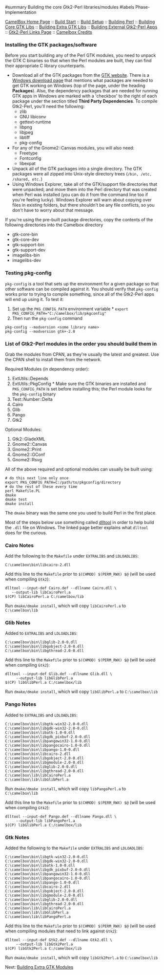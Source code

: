 ﻿#summary Building the core Gtk2-Perl libraries/modules
#labels Phase-Implementation

[CamelBox Home Page](http://code.google.com/p/camelbox) ::
[Build Start](BuildStart.md) ::
[Build Setup](BuildSetup.md) ::
[Building Perl](BuildPerl.md) ::
[Building Core GTK Libs](BuildCoreGtk.md) ::
[Building Extra GTK Libs](BuildExtraGtk.md) ::
[Building External Gtk2-Perl Apps](BuildExternalApps.md) ::
[Gtk2-Perl Links Page](Gtk2PerlLinks.md) ::
[Camelbox Credits](Credits.md)

### Installing the GTK packages/software ###
Before you start building any of the Perl GTK modules, you need to unpack the GTK C binaries so that when the Perl modules are built, they can find their appropriate C library counterparts.
  * Download all of the GTK packages from the [GTK website](http://ftp.gnome.org/pub/gnome/binaries/win32/).  There is a [Windows download page](http://www.gtk.org/download-windows.html) that mentions what packages are needed to get GTK working on Windows (top of the page, under the heading **Packages**).  Also, the dependency packages that are needed for running GTK apps in Windows are marked with a 'checkbox' to the right of each package under the section titled **Third Party Dependencies**.  To compile Gtk2-Perl, you'll need the following:
    * zlib
    * GNU libiconv
    * gettext-runtime
    * libpng
    * libjpeg
    * libtiff
    * pkg-config
  * For any of the Gnome2::Canvas modules, you will also need:
    * Freetype
    * Fontconfig
    * libexpat
  * Unpack all of the GTK packages into a single directory.  The GTK packages were all zipped into Unix-style directory trees (`/bin, /etc, /shared, etc.`)
  * Using Windows Explorer, take all of the GTK/support file directories that were unpacked, and move them into the Perl directory that was created when Perl was installed (you can do it from the command line too if you're feeling lucky). Windows Explorer will warn about copying over files in existing folders, but there shouldn't be any file conflicts, so you don't have to worry about that message.

If you're using the pre-built package directories, copy the contents of the
following directories into the Camelbox directory
  * gtk-core-bin
  * gtk-core-dev
  * gtk-support-bin
  * gtk-support-dev
  * imagelibs-bin
  * imagelibs-dev

### Testing pkg-config ###
`pkg-config` is a tool that sets up the environment for a given package so that other software can be compiled against it.  You should verify that `pkg-config` works prior to trying to compile something, since all of the Gtk2-Perl apps will end up using it.  To test it:
  1. Set up the `PKG_CONFIG_PATH` environment variable
    * `export PKG_CONFIG_PATH="C:/camelbox/lib/pkgconfig"`
  1. Then run the `pkg-config` command
```
pkg-config --modversion <some library name>
pkg-config --modversion gtk+-2.0
```

### List of Gtk2-Perl modules in the order you should build them in ###
Grab the modules from CPAN, as they're usually the lateѕt and greatest.  Use
the CPAN shell to install them from the network.

Required Modules (in dependency order):
  1. ExtUtils::Depends
  1. ExtUtils::PkgConfig
    * Make sure the GTK binaries are installed and `PKG_CONFIG_PATH` is set before installing this; the Perl module looks for the `pkg-config` binary
  1. Test::Number::Delta
  1. Cairo
  1. Glib
  1. Pango
  1. Gtk2

Optional Modules:
  1. Gtk2::GladeXML
  1. Gnome2::Canvas
  1. Gnome2::Print
  1. Gnome2::GConf
  1. Gnome2::Rsvg

All of the above required and optional modules can usually be built using:
```
# do this next line only once
export PKG_CONFIG_PATH=C:/path/to/pkgconfig/directory 
# do the rest of these every time
perl Makefile.PL
dmake
dmake test
dmake install
```

The `dmake` binary was the same one you used to build Perl in the first place.

Most of the steps below use something called
[dlltool](http://www.redhat.com/docs/manuals/enterprise/RHEL-4-Manual/gnu-binutils/dlltool.html) in order to help build the `.dll` file on Windows.  The linked page better explains what `dlltool` does for the curious.

### Cairo Notes ###
Add the following to the `Makefile` under `EXTRALIBS` and `LDLOADLIBS`:
```
C:\camelbox\bin\libcairo-2.dll
```

Add this line to the `Makefile` prior to `$(CHMOD) $(PERM_RWX) $@` (will be used when compiling `Gtk2`):
```
dlltool --input-def Cairo.def --dllname Cairo.dll \
   --output-lib libCairoPerl.a
$(CP) libCairoPerl.a C:/camelbox/lib
```

Run `dmake/dmake install`, which will copy `libCairoPerl.a` to `C:\camelbox\lib`

### Glib Notes ###
Added to `EXTRALIBS` and `LDLOADLIBS`:
```
C:\camelbox\bin\libglib-2.0-0.dll
C:\camelbox\bin\libgobject-2.0-0.dll
C:\camelbox\bin\libgthread-2.0-0.dll
```

Add this line to the `Makefile` prior to `$(CHMOD) $(PERM_RWX) $@` (will be used when compiling `Gtk2`):
```
dlltool --input-def Glib.def --dllname Glib.dll \
     --output-lib libGlibPerl.a
$(CP) libGlibPerl.a C:/camelbox/lib
```

Run `dmake/dmake install`, which will copy `libGlibPerl.a` to `C:\camelbox\lib`

### Pango Notes ###
Added to `EXTRALIBS` and `LDLOADLIBS`:
```
C:\camelbox\bin\libgtk-win32-2.0-0.dll 
C:\camelbox\bin\libgdk-win32-2.0-0.dll 
C:\camelbox\bin\libatk-1.0-0.dll 
C:\camelbox\bin\libgdk_pixbuf-2.0-0.dll
C:\camelbox\bin\libpangowin32-1.0-0.dll
C:\camelbox\bin\libpangocairo-1.0-0.dll 
C:\camelbox\bin\libpango-1.0-0.dll 
C:\camelbox\bin\libcairo-2.dll 
C:\camelbox\bin\libgobject-2.0-0.dll 
C:\camelbox\bin\libgmodule-2.0-0.dll 
C:\camelbox\bin\libglib-2.0-0.dll 
C:\camelbox\bin\libgthread-2.0-0.dll
C:\camelbox\lib\libCairoPerl.a
C:\camelbox\lib\libGlibPerl.a
```

Run `dmake/dmake install`, which will copy `libPangoPerl.a` to `C:\camelbox\lib`

Add this line to the `Makefile` prior to `$(CHMOD) $(PERM_RWX) $@` (will be used when compiling `Gtk2`):
```
dlltool --input-def Pango.def --dllname Pango.dll \
     --output-lib libPangoPerl.a
$(CP) libGlibPerl.a C:/camelbox/lib
```

### Gtk Notes ###
Added the following to the `Makefile` under `EXTRALIBS` and `LDLOADLIBS`:
```
C:\camelbox\bin\libgtk-win32-2.0-0.dll 
C:\camelbox\bin\libgdk-win32-2.0-0.dll 
C:\camelbox\bin\libatk-1.0-0.dll 
C:\camelbox\bin\libgdk_pixbuf-2.0-0.dll
C:\camelbox\bin\libpangowin32-1.0-0.dll
C:\camelbox\bin\libpangocairo-1.0-0.dll 
C:\camelbox\bin\libpango-1.0-0.dll 
C:\camelbox\bin\libcairo-2.dll 
C:\camelbox\bin\libgobject-2.0-0.dll 
C:\camelbox\bin\libgmodule-2.0-0.dll 
C:\camelbox\bin\libglib-2.0-0.dll 
C:\camelbox\bin\libgthread-2.0-0.dll
C:\camelbox\lib\libCairoPerl.a
C:\camelbox\lib\libGlibPerl.a
C:\camelbox\lib\libPangoPerl.a
```

Add this line to the `Makefile` prior to `$(CHMOD) $(PERM_RWX) $@` (will be used when compiling modules that need to link against `Gtk2`):
```
dlltool --input-def Gtk2.def --dllname Gtk2.dll \
     --output-lib libGtk2Perl.a
$(CP) libGtk2Perl.a C:/camelbox/lib
```

Run `dmake/dmake install`, which will copy `libGtk2Perl.a` to `C:\camelbox\lib`

Next: [Building Extra GTK Modules](BuildExtraGtk.md)

<a href='Hidden comment: 
vi: set filetype=googlecodewiki shiftwidth=2 tabstop=2 paste:
'></a>